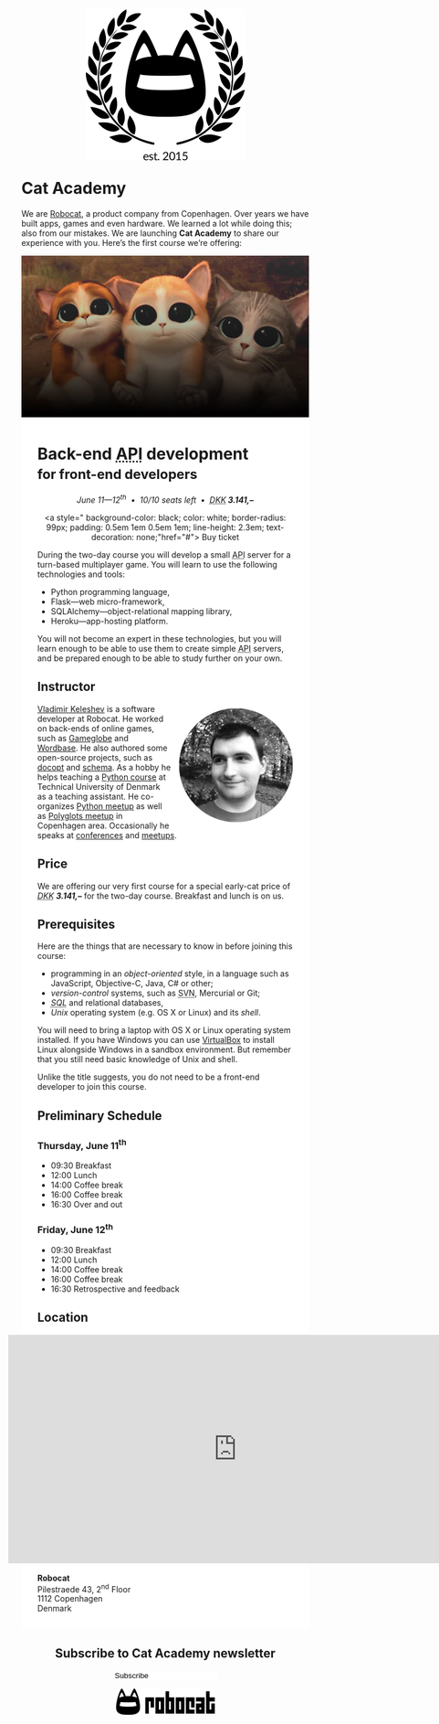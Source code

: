 <center><img alt="Cat Academy" style="margin-bottom: -11px" width="280" height="265" src="images/logo.png" /></center>

Cat Academy
===========

We are [Robocat](http://robo.cat/), a product company from Copenhagen.
Over years we have built apps, games and even hardware.
We learned a lot while doing this; also from our mistakes.
We are launching **Cat Academy** to share our experience with you. Here’s the first course we’re offering:



<p style="
position: absolute;
color: #ECECEC;
font-style: italic;
width: 800px;
text-align: center;
margin-top: 350px;

font-family: 'Trebuchet MS', Helvetica, sans-serif;
font-size: 35px;


">Help! My App Needs a Back-end!</p>

<p style="margin-bottom: -10px; padding-bottom: 0">
<img alt="Cat Academy" src="images/cats.jpg" />
</p>
<div markdown="1" style="background: white; padding: 1em 2em">

Back-end <abbr title="application programming interface">API</abbr> development <br><small>for front-end developers</small>
=================================================

<center>

<i>
June 11—12<sup>th</sup>
&nbsp;&bull;&nbsp;
10/10 seats left
&nbsp;&bull;&nbsp;
<abbr title="Danish krone">DKK</abbr><strong> 3.141,–</strong>
</i>

<a style="
    background-color: black; color: white; border-radius: 99px;
    padding: 0.5em 1em 0.5em 1em;
    line-height: 2.3em;
    text-decoration: none;"href="#">
   Buy ticket
</a>


</center>

During the two-day course you will develop
a small <abbr title="application programming interface">API</abbr> server for a turn-based multiplayer game.
You will learn to use the following technologies and tools:

 * Python programming language,
 * Flask—web micro-framework,
 * SQLAlchemy—object-relational mapping library,
 * Heroku—app-hosting platform.

You will not become an expert in these technologies, but you
will learn enough to be able to use them to create simple
<abbr title="application programming interface">API</abbr> servers, and be prepared enough to be able to study further
on your own.

Instructor
----------

<a href="//twitter.com/keleshev">
  <img alt="Vladimir Keleshev" width="200" height="200"
       style="float: right; margin: 0.5em 0em 0.5em 1em"
       src="images/keleshev.jpg" />
</a>

[Vladimir Keleshev](https://twitter.com/keleshev) is a software developer at Robocat.
He worked on back-ends of online games, such as
[Gameglobe](http://gameglobe.com/) and
[Wordbase](http://www.wordbaseapp.com/).
He also authored some open-source projects, such as
[docopt](https://github.com/docopt/docopt) and
[schema](https://github.com/keleshev/schema).
As a hobby he helps teaching
a [Python course](http://www2.compute.dtu.dk/courses/02819/)
at Technical University of Denmark as a teaching assistant.
He co-organizes [Python meetup](http://pycon.dk/) as well as
[Polyglots meetup](http://www.polyglots.dk/) in Copenhagen area.
Occasionally he speaks at [conferences](http://youtu.be/pXhcPJK5cMc)
and [meetups](http://youtu.be/1h1mM7VwNGo).

Price
-----

We are offering our very first course for a special early-cat price of
<i><abbr title="Danish krone">DKK</abbr>&nbsp;**3.141,–**</i>
for the two-day course. Breakfast and lunch is on us.

Prerequisites
-------------

Here are the things that are necessary to know in before
joining this course:

 * programming in an *object-oriented* style, in a language such as
   JavaScript, Objective-C, Java, C# or other;
 * *version-control* systems, such as <abbr title="Subversion">SVN</abbr>, Mercurial or Git;
 * *<abbr title="Structured Query Language">SQL</abbr>* and relational databases,
 * *Unix* operating system (e.g. <abbr>OS X</abbr> or Linux) and its *shell*.

You will need to bring a laptop with <abbr>OS X</abbr> or Linux operating
system installed. If you have Windows you can use
[VirtualBox](http://www.psychocats.net/ubuntu/virtualbox)
to install Linux alongside Windows in a sandbox environment.
But remember that you still need basic knowledge of Unix and shell.

Unlike the title suggests, you do not need to be a front-end
developer to join this course.


Preliminary Schedule
----------

### Thursday, June 11<sup>th<sup>

* 09:30 Breakfast
* 12:00 Lunch
* 14:00 Coffee break
* 16:00 Coffee break
* 16:30 Over and out

### Friday, June 12<sup>th</sup>

* 09:30 Breakfast
* 12:00 Lunch
* 14:00 Coffee break
* 16:00 Coffee break
* 16:30 Retrospective and feedback

Location
--------

<!--a href="https://www.google.dk/maps/place/Pilestr%C3%A6de+43,+1112+K%C3%B8benhavn+K/@55.6811462,12.579215,17z/data=!3m1!4b1!4m2!3m1!1s0x46525310a82927d1:0xa3f8d542574de862?hl=en">
  <img alt="Robocat located on map" width="232" height="192"
       style="float: left; margin: 0.0em 1.0em 0.0em 0em"
       src="images/map.png" />

</a-->


<iframe style="margin-left: -51px" src="https://www.google.com/maps/embed?pb=!1m14!1m8!1m3!1d2249.4510110893502!2d12.579214999999998!3d55.6811462!3m2!1i1024!2i768!4f13.1!3m3!1m2!1s0x46525310a82927d1%3A0xa3f8d542574de862!2sPilestr%C3%A6de+43%2C+1112+K%C3%B8benhavn+K!5e0!3m2!1sen!2sdk!4v1432124533841" width="800" height="400" frameborder="0" style="border:0"></iframe>

**Robocat** <br>
Pilestraede 43, 2<sup>nd</sup> Floor<br>
1112 Copenhagen<br>
Denmark

</div>



<!--a href="//twitter.com/robocat">
   <img alt="Twitter " width="39" height="32"
      style="margin: 6px 2px 6px 3px"
      src="images/twitter.png" />@catacademy</a><br>
<a href="//facebook.com/robocat">
<img alt="Facebook" width="24" height="41"
      style="margin: 1px 10px 2px 10px"
      src="images/facebook.png" />/catacademy</a><br>
<a href="mailto://hello@robo.cat">
<img alt="Email" width="44" height="32"
      style="margin: 6px 0px 6px 0px"
     src="images/email.png" />hello@catacademy.dk</a>

<table>
    <a href="//twitter.com/robocat">
        <tr>
            <td>

               <img alt="Twitter " width="39" height="32"
                  style="margin: 6px 2px 6px 3px"
                  src="images/twitter.png" />
            </td>
            <td>
                 @catacademy
            </td>
        </tr>
    </a>
    <tr>
        <a href="//twitter.com/robocat">
            <td>

                <img alt="Email" width="44" height="32"
                  style="margin: 6px 0px 6px 0px"
                  src="images/email.png" />
            </td>
            <td>
                 hello@catacademy.dk
            </td>
        </a>
    </tr>
</table-->



<center>

<script src="https://ajax.googleapis.com/ajax/libs/jquery/2.1.4/jquery.min.js"></script>


<form id="signup_form">
  <h2>Subscribe to Cat Academy newsletter</h2>
  <input type="email" name="email" id="email"
         placeholder="Your email" style="
    background-color: white; color: black;
    border-radius: 99px 0 0 99px;

    padding: 0.5em 2em 0.5em 1em;
    border: none;
    outline: none;
">
  <input type="submit" id="subscribe" value="Subscribe" name="subscribe"
         style="
    background-color: black; color: white; border-radius: 99px;
    padding: 0.5em 1em 0.5em 1em;
    margin-left: -1em;
    cursor: pointer;
">
</form>

<script>
$('#signup_form').on('submit', function (e) {
  console.log('start')
  e.preventDefault();
  var url = 'http://newsletters.robocatapps.com/signup';
  var post_data = {email: $('#email').val(), list: 'cat-academy'}
  console.log(post_data)
  $.post(url, post_data, function (data, status, xhr) {
    $('#subscribe').val('Thank you')
    $('#subscribe').attr('disabled', 'disabled');
    $('#subscribe').attr('cursor', 'default');
    $('#email').attr('disabled', 'disabled');
    console.log(data)
  });

});
</script>

<a href="//robo.cat">
<img alt="Robocat" width="173" height="46"
     src="images/footer-logo.png" />
</a>
</center>
